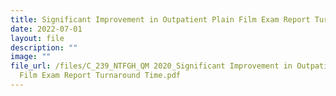 ```yaml
---
title: Significant Improvement in Outpatient Plain Film Exam Report Turnaround Time
date: 2022-07-01
layout: file
description: ""
image: ""
file_url: /files/C_239_NTFGH_QM 2020_Significant Improvement in Outpatient Plain
  Film Exam Report Turnaround Time.pdf
---
```

